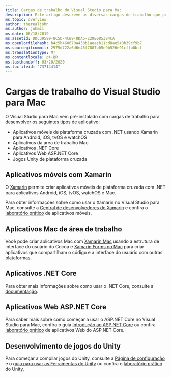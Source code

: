 ```yaml
---
title: Cargas de trabalho do Visual Studio para Mac
description: Este artigo descreve as diversas cargas de trabalho que podem ser usadas no Visual Studio para Mac, incluindo aplicativos móveis do Xamarin, o ASP.NET Core e o Unity para jogos.
ms.topic: overview
author: therealjohn
ms.author: johmil
ms.date: 06/18/2019
ms.assetid: DDC39599-8C5D-4CB9-8DA5-229E085384CA
ms.openlocfilehash: b4c5b460670a438b1aeaeb11cd8ae540b39cf9b7
ms.sourcegitcommit: 2975d722a6d6e45f7887b05e9b526e91cffb0bcf
ms.translationtype: MT
ms.contentlocale: pt-BR
ms.lasthandoff: 03/20/2020
ms.locfileid: "73714414"
---
```

# <a name="visual-studio-for-mac-workloads"></a>Cargas de trabalho do Visual Studio para Mac

O Visual Studio para Mac vem pré-instalado com cargas de trabalho para desenvolver os seguintes tipos de aplicativo:

* Aplicativos móveis de plataforma cruzada com .NET usando Xamarin para Android, iOS, tvOS e watchOS
* Aplicativos da área de trabalho Mac
* Aplicativos .NET Core
* Aplicativos Web ASP.NET Core
* Jogos Unity de plataforma cruzada

## <a name="mobile-applications-with-xamarin"></a>Aplicativos móveis com Xamarin

O [Xamarin](xamarin.md) permite criar aplicativos móveis de plataforma cruzada com .NET para aplicativos Android, iOS, tvOS, watchOS e Mac.

Para obter informações sobre como usar o Xamarin no Visual Studio para Mac, consulte a [Central de desenvolvedores do Xamarin](https://developer.xamarin.com/) e confira o [laboratório prático](https://github.com/Microsoft/vs4mac-labs/tree/master/Mobile/Getting-Started) de aplicativos móveis.

## <a name="mac-desktop-applications"></a>Aplicativos Mac de área de trabalho

Você pode criar aplicativos Mac com [Xamarin.Mac](/xamarin/mac/) usando a estrutura de interface do usuário do Cocoa e [Xamarin.Forms no Mac](/xamarin/xamarin-forms/platform/other/mac) para criar aplicativos que compartilham o código e a interface do usuário com outras plataformas.

## <a name="net-core-applications"></a>Aplicativos .NET Core

Para obter mais informações sobre como usar o .NET Core, consulte a [documentação](/dotnet/core/).

## <a name="aspnet-core-web-applications"></a>Aplicativos Web ASP.NET Core

Para saber mais sobre como começar a usar o ASP.NET Core no Visual Studio para Mac, confira o guia [Introdução ao ASP.NET Core](asp-net-core.md) ou confira [laboratório prático](https://github.com/Microsoft/vs4mac-labs/tree/master/Web/Getting-Started) de aplicativos Web do ASP.NET Core.

## <a name="unity-game-development"></a>Desenvolvimento de jogos do Unity

Para começar a compilar jogos do Unity, consulte a [Página de configuração](setup-vsmac-tools-unity.md) e o [guia para usar as Ferramentas do Unity](using-vsmac-tools-unity.md) ou confira o [laboratório prático](https://github.com/Microsoft/vs4mac-labs/tree/master/Unity/Getting-Started) do Unity.
